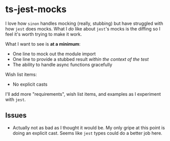 # ts-jest-mocks

I love how `sinon` handles mocking (really, stubbing) but have struggled with how `jest` does mocks. What I _do_ like about `jest`'s mocks is the diffing so I feel it's worth trying to make it work.

What I want to see is **at a minimum**:

- One line to mock out the module import
- One line to provide a stubbed result _within the context of the test_
- The ability to handle async functions gracefully

Wish list items:

- No explicit casts

I'll add more "requirements", wish list items, and examples as I experiment with `jest`.

## Issues

- Actually not as bad as I thought it would be. My only gripe at this point is doing an explicit cast. Seems like `jest` types could do a better job here.
